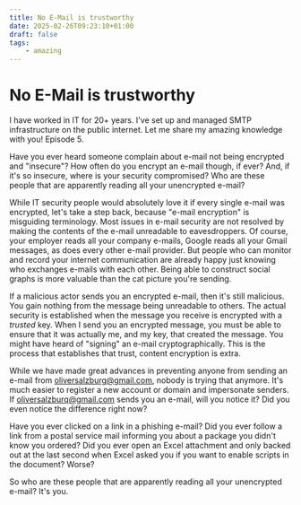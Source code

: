 ```yaml
---
title: No E-Mail is trustworthy
date: 2025-02-26T09:23:10+01:00
draft: false
tags:
    - amazing
---
```


# No E-Mail is trustworthy

I have worked in IT for 20+ years. I've set up and managed SMTP infrastructure on the public internet. Let me share my amazing knowledge with you! Episode 5.

Have you ever heard someone complain about e-mail not being encrypted and "insecure"? How often do you encrypt an e-mail though, if ever? And, if it's so insecure, where is your security compromised? Who are these people that are apparently reading all your unencrypted e-mail?

While IT security people would absolutely love it if every single e-mail was encrypted, let's take a step back, because "e-mail encryption" is misguiding terminology. Most issues in e-mail security are not resolved by making the contents of the e-mail unreadable to eavesdroppers. Of course, your employer reads all your company e-mails, Google reads all your Gmail messages, as does every other e-mail provider. But people who can monitor and record your internet communication are already happy just knowing who exchanges e-mails with each other. Being able to construct social graphs is more valuable than the cat picture you're sending.

If a malicious actor sends you an encrypted e-mail, then it's still malicious. You gain nothing from the message being unreadable to others. The actual security is established when the message you receive is encrypted with a _trusted_ key. When I send you an encrypted message, you must be able to ensure that it was actually me, and my key, that created the message. You might have heard of "signing" an e-mail cryptographically. This is the process that establishes that trust, content encryption is extra.

While we have made great advances in preventing anyone from sending an e-mail from oliversalzburg@gmail.com, nobody is trying that anymore. It's much easier to register a new account or domain and impersonate senders. If oliversalzburq@gmail.com sends you an e-mail, will you notice it? Did you even notice the difference right now?

Have you ever clicked on a link in a phishing e-mail? Did you ever follow a link from a postal service mail informing you about a package you didn't know you ordered? Did you ever open an Excel attachment and only backed out at the last second when Excel asked you if you want to enable scripts in the document? Worse?

So who are these people that are apparently reading all your unencrypted e-mail? It's you.
